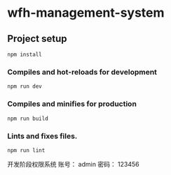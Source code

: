# wfh-management-system

## Project setup
```
npm install
```

### Compiles and hot-reloads for development
```
npm run dev
```

### Compiles and minifies for production
```
npm run build
```

### Lints and fixes files.
```
npm run lint
```
开发阶段权限系统
   账号： admin
   密码： 123456
